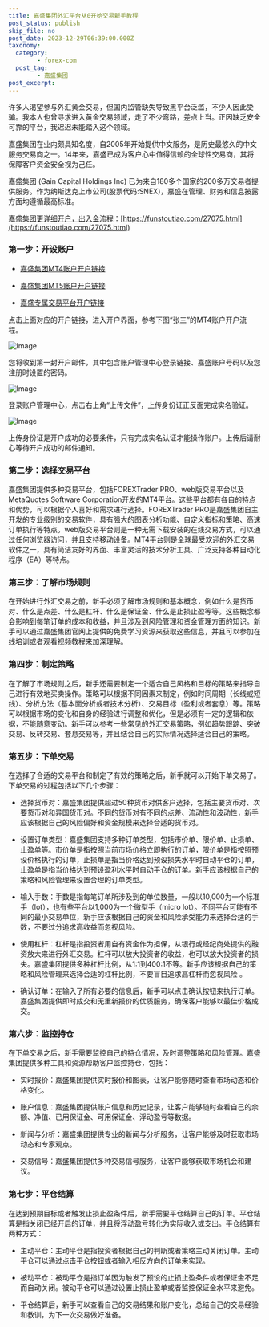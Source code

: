 ```yaml
---
title: 嘉盛集团外汇平台从0开始交易新手教程
post_status: publish
skip_file: no
post_date: 2023-12-29T06:39:00.000Z
taxonomy:
  category:
        - forex-com
  post_tag:
        - 嘉盛集团
post_excerpt: 
---
```

许多人渴望参与外汇黄金交易，但国内监管缺失导致黑平台泛滥，不少人因此受骗。我本人也曾寻求进入黄金交易领域，走了不少弯路，差点上当。正因缺乏安全可靠的平台，我迟迟未能踏入这个领域。

嘉盛集团在业内颇具知名度，自2005年开始提供中文服务，是历史最悠久的中文服务交易商之一。14年来，嘉盛已成为客户心中值得信赖的全球性交易商，其将保障客户资金安全视为己任。

嘉盛集团 (Gain Capital Holdings Inc) 已为来自180多个国家的200多万交易者提供服务。作为纳斯达克上市公司(股票代码:SNEX)，嘉盛在管理、财务和信息披露方面均遵循最高标准。

[嘉盛集团更详细开户，出入金流程](https://funstoutiao.com/27075.html)：[https://funstoutiao.com/27075.html](https://funstoutiao.com/27075.html)

### 第一步：开设账户

* [嘉盛集团MT4账户开户链接](https://s.ssgg.net/jsmt4)

* [嘉盛集团MT5账户开户链接](https://s.ssgg.net/jsmt5)

* [嘉盛专属交易平台开户链接](https://s.ssgg.net/js)

点击上面对应的开户链接，进入开户界面，参考下图“张三”的MT4账户开户流程。

![Image](https://prod-files-secure.s3.us-west-2.amazonaws.com/39ed1227-6d7d-4570-be36-9ccd4a2c4241/7a167aea-686b-400d-af59-4e18eb607a40/640.png?X-Amz-Algorithm=AWS4-HMAC-SHA256&X-Amz-Content-Sha256=UNSIGNED-PAYLOAD&X-Amz-Credential=ASIAZI2LB466RR6WSIZB%2F20250925%2Fus-west-2%2Fs3%2Faws4_request&X-Amz-Date=20250925T101309Z&X-Amz-Expires=3600&X-Amz-Security-Token=IQoJb3JpZ2luX2VjEOr%2F%2F%2F%2F%2F%2F%2F%2F%2F%2FwEaCXVzLXdlc3QtMiJGMEQCIC142hndqx%2BKjWWyoEz4iP0Ik4G%2FIhS9Jj3I12Mfkxh2AiA6GbKHUjhFxToDPHx8U4%2FQW3lzT8puAluXVQ6TScfkPSr%2FAwhzEAAaDDYzNzQyMzE4MzgwNSIM4KtbTbDrxaRxyi6tKtwDqwYMJsNElI2Hae7JNi%2F0ATEjqwyoRZYq%2BEqF%2F42hCt9PP9mVY%2FFZY%2BkF7JNn3U0q6UkFnhzv%2BP4B%2BsqjkFSd6%2B4866iUNtapZF8M08MPqWM0RJix3kVVs6DGXSveNK4s8rBuC%2Bj2tJXTh0ZMtA0eb8AH3BxZkgPo%2FDaajAgvsMGJgGWBzwJ8s71pzikrxdvaC01ftAP%2ByamUcQtl%2B2tJkRIFyrU0iXQN%2BzVe6FcyOVw8P2Ac2SlUgmYYsKg0lC5jENdqxXGL6nvaz9RCwOKbiAWqofgNqz2iNaf6sAOkW8u7%2Bgn3U8QwJHTTiBjHDpf7zAEWUVnRpoIIKz1jh4R8fleHliLj80%2BuNVECSP2hGEkOvYrVHk1FENYG5%2F89qtsPtRXrO48eg%2FQS5c1sz42Pwfm15SGkrs1cIY2G35oAW2JrihWUrIBGIVDwR8JLTNA6G%2FkmsQzNSrXoqUrny%2FjY4ZQxLQAYAa9ii%2Bd607OrGk5e1aPNjTGSVT5k%2FZO%2BnKC22gv312WZIJ8PBwOKJCHwe1KjDp0swepQQ2cT8nou7we2cnmK98PqQMohGkqyvrJ4Dx4XPrjJIdM6OT1GaBbmYusoB9CEwG0uogV8TgAdJ79Hf8cAoy%2F4Gf40Qpow26DUxgY6pgEMCGNRLGYy9aIjoppPPaNLksr4Bf2ueTvUs8VIzqOlkKx79iaKwlmmmTYUJe%2BS%2Fkex5ipfDXcse62raHaKG46eG05Lpvl5dKF0wY4Fvm33c7rN594dGSdpv1HAedtTX9P81F%2Fk8hiIQQRVPGhmKXjH3LExk%2F5bFTxbdxSEbMe97BGP%2Fn%2FPiJNxsZ2DkSkjnATqfqW05KZ8%2FJI8i3fNVfBJDnwPtPq4&X-Amz-Signature=61e2cf6a9e5c5d95b07468c7bf7e0f4047e8a54ade1d238fc446a04d44dd9ace&X-Amz-SignedHeaders=host&x-amz-checksum-mode=ENABLED&x-id=GetObject)

您将收到第一封开户邮件，其中包含账户管理中心登录链接、嘉盛账户号码以及您注册时设置的密码。

![Image](https://prod-files-secure.s3.us-west-2.amazonaws.com/39ed1227-6d7d-4570-be36-9ccd4a2c4241/eaa1c6b3-2877-4284-a0e1-530e222c27fb/image.png?X-Amz-Algorithm=AWS4-HMAC-SHA256&X-Amz-Content-Sha256=UNSIGNED-PAYLOAD&X-Amz-Credential=ASIAZI2LB466RR6WSIZB%2F20250925%2Fus-west-2%2Fs3%2Faws4_request&X-Amz-Date=20250925T101309Z&X-Amz-Expires=3600&X-Amz-Security-Token=IQoJb3JpZ2luX2VjEOr%2F%2F%2F%2F%2F%2F%2F%2F%2F%2FwEaCXVzLXdlc3QtMiJGMEQCIC142hndqx%2BKjWWyoEz4iP0Ik4G%2FIhS9Jj3I12Mfkxh2AiA6GbKHUjhFxToDPHx8U4%2FQW3lzT8puAluXVQ6TScfkPSr%2FAwhzEAAaDDYzNzQyMzE4MzgwNSIM4KtbTbDrxaRxyi6tKtwDqwYMJsNElI2Hae7JNi%2F0ATEjqwyoRZYq%2BEqF%2F42hCt9PP9mVY%2FFZY%2BkF7JNn3U0q6UkFnhzv%2BP4B%2BsqjkFSd6%2B4866iUNtapZF8M08MPqWM0RJix3kVVs6DGXSveNK4s8rBuC%2Bj2tJXTh0ZMtA0eb8AH3BxZkgPo%2FDaajAgvsMGJgGWBzwJ8s71pzikrxdvaC01ftAP%2ByamUcQtl%2B2tJkRIFyrU0iXQN%2BzVe6FcyOVw8P2Ac2SlUgmYYsKg0lC5jENdqxXGL6nvaz9RCwOKbiAWqofgNqz2iNaf6sAOkW8u7%2Bgn3U8QwJHTTiBjHDpf7zAEWUVnRpoIIKz1jh4R8fleHliLj80%2BuNVECSP2hGEkOvYrVHk1FENYG5%2F89qtsPtRXrO48eg%2FQS5c1sz42Pwfm15SGkrs1cIY2G35oAW2JrihWUrIBGIVDwR8JLTNA6G%2FkmsQzNSrXoqUrny%2FjY4ZQxLQAYAa9ii%2Bd607OrGk5e1aPNjTGSVT5k%2FZO%2BnKC22gv312WZIJ8PBwOKJCHwe1KjDp0swepQQ2cT8nou7we2cnmK98PqQMohGkqyvrJ4Dx4XPrjJIdM6OT1GaBbmYusoB9CEwG0uogV8TgAdJ79Hf8cAoy%2F4Gf40Qpow26DUxgY6pgEMCGNRLGYy9aIjoppPPaNLksr4Bf2ueTvUs8VIzqOlkKx79iaKwlmmmTYUJe%2BS%2Fkex5ipfDXcse62raHaKG46eG05Lpvl5dKF0wY4Fvm33c7rN594dGSdpv1HAedtTX9P81F%2Fk8hiIQQRVPGhmKXjH3LExk%2F5bFTxbdxSEbMe97BGP%2Fn%2FPiJNxsZ2DkSkjnATqfqW05KZ8%2FJI8i3fNVfBJDnwPtPq4&X-Amz-Signature=b59ddabb6e4d6cabb9d1d7922a66c040b68d00cd03d5acf4ef4aa8ba76b5b03d&X-Amz-SignedHeaders=host&x-amz-checksum-mode=ENABLED&x-id=GetObject)

登录账户管理中心，点击右上角“上传文件”，上传身份证正反面完成实名验证。

![Image](https://prod-files-secure.s3.us-west-2.amazonaws.com/39ed1227-6d7d-4570-be36-9ccd4a2c4241/54090639-09fc-46b4-a135-e0289f707147/image.png?X-Amz-Algorithm=AWS4-HMAC-SHA256&X-Amz-Content-Sha256=UNSIGNED-PAYLOAD&X-Amz-Credential=ASIAZI2LB466RR6WSIZB%2F20250925%2Fus-west-2%2Fs3%2Faws4_request&X-Amz-Date=20250925T101309Z&X-Amz-Expires=3600&X-Amz-Security-Token=IQoJb3JpZ2luX2VjEOr%2F%2F%2F%2F%2F%2F%2F%2F%2F%2FwEaCXVzLXdlc3QtMiJGMEQCIC142hndqx%2BKjWWyoEz4iP0Ik4G%2FIhS9Jj3I12Mfkxh2AiA6GbKHUjhFxToDPHx8U4%2FQW3lzT8puAluXVQ6TScfkPSr%2FAwhzEAAaDDYzNzQyMzE4MzgwNSIM4KtbTbDrxaRxyi6tKtwDqwYMJsNElI2Hae7JNi%2F0ATEjqwyoRZYq%2BEqF%2F42hCt9PP9mVY%2FFZY%2BkF7JNn3U0q6UkFnhzv%2BP4B%2BsqjkFSd6%2B4866iUNtapZF8M08MPqWM0RJix3kVVs6DGXSveNK4s8rBuC%2Bj2tJXTh0ZMtA0eb8AH3BxZkgPo%2FDaajAgvsMGJgGWBzwJ8s71pzikrxdvaC01ftAP%2ByamUcQtl%2B2tJkRIFyrU0iXQN%2BzVe6FcyOVw8P2Ac2SlUgmYYsKg0lC5jENdqxXGL6nvaz9RCwOKbiAWqofgNqz2iNaf6sAOkW8u7%2Bgn3U8QwJHTTiBjHDpf7zAEWUVnRpoIIKz1jh4R8fleHliLj80%2BuNVECSP2hGEkOvYrVHk1FENYG5%2F89qtsPtRXrO48eg%2FQS5c1sz42Pwfm15SGkrs1cIY2G35oAW2JrihWUrIBGIVDwR8JLTNA6G%2FkmsQzNSrXoqUrny%2FjY4ZQxLQAYAa9ii%2Bd607OrGk5e1aPNjTGSVT5k%2FZO%2BnKC22gv312WZIJ8PBwOKJCHwe1KjDp0swepQQ2cT8nou7we2cnmK98PqQMohGkqyvrJ4Dx4XPrjJIdM6OT1GaBbmYusoB9CEwG0uogV8TgAdJ79Hf8cAoy%2F4Gf40Qpow26DUxgY6pgEMCGNRLGYy9aIjoppPPaNLksr4Bf2ueTvUs8VIzqOlkKx79iaKwlmmmTYUJe%2BS%2Fkex5ipfDXcse62raHaKG46eG05Lpvl5dKF0wY4Fvm33c7rN594dGSdpv1HAedtTX9P81F%2Fk8hiIQQRVPGhmKXjH3LExk%2F5bFTxbdxSEbMe97BGP%2Fn%2FPiJNxsZ2DkSkjnATqfqW05KZ8%2FJI8i3fNVfBJDnwPtPq4&X-Amz-Signature=335599090e2a481f6d8062ce5d37895779387fefa79f50359e64023380225910&X-Amz-SignedHeaders=host&x-amz-checksum-mode=ENABLED&x-id=GetObject)

上传身份证是开户成功的必要条件，只有完成实名认证才能操作账户。上传后请耐心等待开户成功的邮件通知。

### 第二步：选择交易平台

嘉盛集团提供多种交易平台，包括FOREXTrader PRO、web版交易平台以及MetaQuotes Software Corporation开发的MT4平台。这些平台都有各自的特点和优势，可以根据个人喜好和需求进行选择。FOREXTrader PRO是嘉盛集团自主开发的专业级别的交易软件，具有强大的图表分析功能、自定义指标和策略、高速订单执行等特点。web版交易平台则是一种无需下载安装的在线交易方式，可以通过任何浏览器访问，并且支持移动设备。MT4平台则是全球最受欢迎的外汇交易软件之一，具有简洁友好的界面、丰富灵活的技术分析工具、广泛支持各种自动化程序（EA）等特点。

### 第三步：了解市场规则

在开始进行外汇交易之前，新手必须了解市场规则和基本概念，例如什么是货币对、什么是点差、什么是杠杆、什么是保证金、什么是止损止盈等等。这些概念都会影响到每笔订单的成本和收益，并且涉及到风险管理和资金管理方面的知识。新手可以通过嘉盛集团官网上提供的免费学习资源来获取这些信息，并且可以参加在线培训或者观看视频教程来加深理解。

### 第四步：制定策略

在了解了市场规则之后，新手还需要制定一个适合自己风格和目标的策略来指导自己进行有效地买卖操作。策略可以根据不同因素来制定，例如时间周期（长线或短线）、分析方法（基本面分析或者技术分析）、交易目标（盈利或者套息）等。策略可以根据市场的变化和自身的经验进行调整和优化，但是必须有一定的逻辑和依据，不能随意变动。新手可以参考一些常见的外汇交易策略，例如趋势跟踪、突破交易、反转交易、套息交易等，并且结合自己的实际情况选择适合自己的策略。

### 第五步：下单交易

在选择了合适的交易平台和制定了有效的策略之后，新手就可以开始下单交易了。下单交易的过程包括以下几个步骤：

* 选择货币对：嘉盛集团提供超过50种货币对供客户选择，包括主要货币对、次要货币对和异国货币对。不同的货币对有不同的点差、流动性和波动性，新手应该根据自己的风险偏好和资金规模来选择合适的货币对。

* 设置订单类型：嘉盛集团支持多种订单类型，包括市价单、限价单、止损单、止盈单等。市价单是指按照当前市场价格立即执行的订单，限价单是指按照预设价格执行的订单，止损单是指当价格达到预设损失水平时自动平仓的订单，止盈单是指当价格达到预设盈利水平时自动平仓的订单。新手应该根据自己的策略和风险管理来设置合理的订单类型。

* 输入手数：手数是指每笔订单所涉及到的单位数量，一般以10,000为一个标准手（lot），也有些平台以1,000为一个微型手（micro lot）。不同平台可能有不同的最小交易单位，新手应该根据自己的资金和风险承受能力来选择合适的手数，不要过分追求高收益而忽视风险。

* 使用杠杆：杠杆是指投资者用自有资金作为担保，从银行或经纪商处提供的融资放大来进行外汇交易。杠杆可以放大投资者的收益，也可以放大投资者的损失。嘉盛集团提供多种杠杆比例，从1:1到400:1不等。新手应该根据自己的策略和风险管理来选择合适的杠杆比例，不要盲目追求高杠杆而忽视风险 。

* 确认订单：在输入了所有必要的信息后，新手可以点击确认按钮来执行订单。嘉盛集团提供即时成交和无重新报价的优质服务，确保客户能够以最佳价格成交。

### 第六步：监控持仓

在下单交易之后，新手需要监控自己的持仓情况，及时调整策略和风险管理。嘉盛集团提供多种工具和资源帮助客户监控持仓，包括：

* 实时报价：嘉盛集团提供实时报价和图表，让客户能够随时查看市场动态和价格变化。

* 账户信息：嘉盛集团提供账户信息和历史记录，让客户能够随时查看自己的余额、净值、已用保证金、可用保证金、浮动盈亏等数据。

* 新闻与分析：嘉盛集团提供专业的新闻与分析服务，让客户能够及时获取市场动态和专家观点。

* 交易信号：嘉盛集团提供多种交易信号服务，让客户能够获取市场机会和建议。

### 第七步：平仓结算

在达到预期目标或者触发止损止盈条件后，新手需要平仓结算自己的订单。平仓结算是指关闭已经开启的订单，并且将浮动盈亏转化为实际收入或支出。平仓结算有两种方式：

* 主动平仓：主动平仓是指投资者根据自己的判断或者策略主动关闭订单。主动平仓可以通过点击平仓按钮或者输入相反方向的订单来实现。

* 被动平仓：被动平仓是指订单因为触发了预设的止损止盈条件或者保证金不足而自动关闭。被动平仓可以通过设置止损止盈单或者监控保证金水平来避免。

* 平仓结算后，新手可以查看自己的交易结果和账户变化，总结自己的交易经验和教训，为下一次交易做好准备。